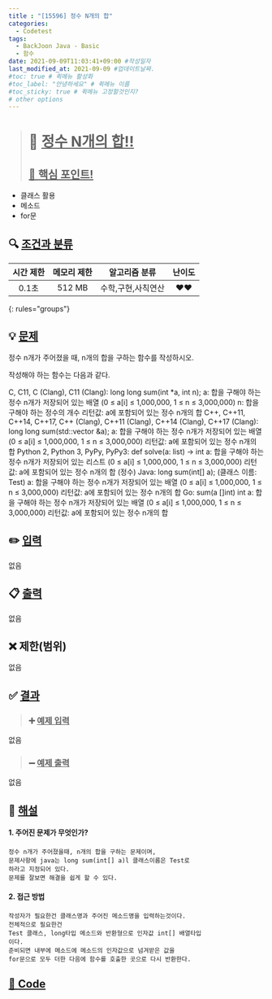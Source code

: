 ```yaml
---
title : "[15596] 정수 N개의 합"
categories:
  - Codetest
tags:
  - BackJoon Java - Basic
  - 함수
date: 2021-09-09T11:03:41+09:00 #작성일자
last_modified_at: 2021-09-09 #업데이트날짜.
#toc: true # 퀵메뉴 활성화
#toc_label: "안녕하세요" # 퀵메뉴 이름
#toc_sticky: true # 퀵메뉴 고정할것인지?
# other options
---
```

> # 📜 <u>정수 N개의 합!!</u> 
> ## <u>📌 핵심 포인트!</u> 
* 클래스 활용
* 메소드
*  for문


## 🔍 <u>조건과 분류</u>

| 시간 제한  | 메모리 제한  |  알고리즘 분류 | 난이도 
|:-------------:|:---------------:|:-----------:|:---------:
| 0.1초 | 512 MB | 수학,구현,사칙연산 | ❤️❤️ 
{: rules="groups"}

## 💡 <u>문제</u> 
정수 n개가 주어졌을 때, n개의 합을 구하는 함수를 작성하시오.

작성해야 하는 함수는 다음과 같다.

C, C11, C (Clang), C11 (Clang): long long sum(int *a, int n);
a: 합을 구해야 하는 정수 n개가 저장되어 있는 배열 (0 ≤ a[i] ≤ 1,000,000, 1 ≤ n ≤ 3,000,000)
n: 합을 구해야 하는 정수의 개수
리턴값: a에 포함되어 있는 정수 n개의 합
C++, C++11, C++14, C++17, C++ (Clang), C++11 (Clang), C++14 (Clang), C++17 (Clang): long long sum(std::vector<int> &a);
a: 합을 구해야 하는 정수 n개가 저장되어 있는 배열 (0 ≤ a[i] ≤ 1,000,000, 1 ≤ n ≤ 3,000,000)
리턴값: a에 포함되어 있는 정수 n개의 합
Python 2, Python 3, PyPy, PyPy3: def solve(a: list) -> int
a: 합을 구해야 하는 정수 n개가 저장되어 있는 리스트 (0 ≤ a[i] ≤ 1,000,000, 1 ≤ n ≤ 3,000,000)
리턴값: a에 포함되어 있는 정수 n개의 합 (정수)
Java: long sum(int[] a); (클래스 이름: Test)
a: 합을 구해야 하는 정수 n개가 저장되어 있는 배열 (0 ≤ a[i] ≤ 1,000,000, 1 ≤ n ≤ 3,000,000)
리턴값: a에 포함되어 있는 정수 n개의 합
Go: sum(a []int) int
a: 합을 구해야 하는 정수 n개가 저장되어 있는 배열 (0 ≤ a[i] ≤ 1,000,000, 1 ≤ n ≤ 3,000,000)
리턴값: a에 포함되어 있는 정수 n개의 합

## ✏️ <u>입력</u>
없음

## 📋 <u>출력</u>
없음

## ❌ 제한(범위)
없음

## ✅ <u>결과</u>
> ### ➕ <u>예제 입력</u>
없음

> ### ➖ <u>예제 출력</u>
없음


## 💭 <u>해설</u>
#### 1. 주어진 문제가 무엇인가?
	정수 n개가 주어졌을때, n개의 합을 구하는 문제이며,
	문제사항에 java는 long sum(int[] a)l 클래스이름은 Test로
	하라고 지정되어 있다.
	문제를 잘보면 해결을 쉽게 할 수 있다.
	
#### 2. 접근 방법
	작성자가 필요한건 클래스명과 주어진 메소드명을 입력하는것이다.
	전체적으로 필요한건 
	Test 클래스, long타입 메소드와 반환형으로 인자값 int[] 배열타입
	이다.
	준비되면 내부에 메소드에 메소드의 인자값으로 넘겨받은 값을
	for문으로 모두 더한 다음에 함수를 호출한 곳으로 다시 반환한다. 

## <u>📖 <u>Code</u>
<script src="https://gist.github.com/Cononi/372be5e2a299eb7fa16975ffc83764ca.js"></script>